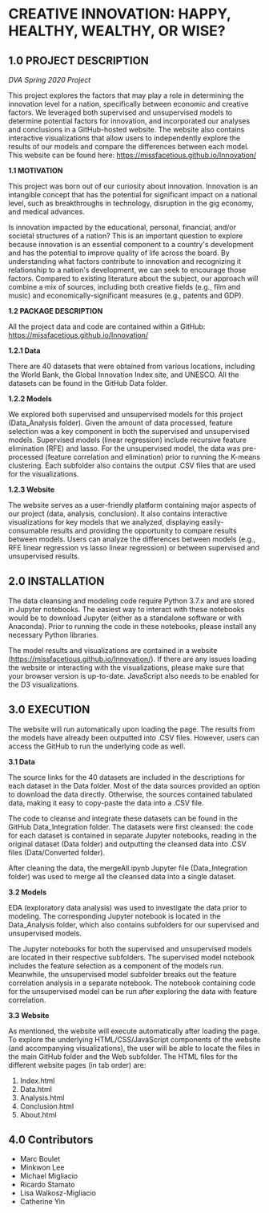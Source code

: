 


# CREATIVE INNOVATION: HAPPY, HEALTHY, WEALTHY, OR WISE?

## 1.0 PROJECT DESCRIPTION

*DVA Spring 2020 Project*

This project explores the factors that may play a role in determining the innovation level for a nation, specifically between economic and creative factors. We leveraged both supervised and unsupervised models to determine potential factors for innovation, and incorporated our analyses and conclusions in a GitHub-hosted website. The website also contains interactive visualizations that allow users to independently explore the results of our models and compare the differences between each model. This website can be found here: https://missfacetious.github.io/Innovation/

**1.1 MOTIVATION**

This project was born out of our curiosity about innovation. Innovation is an intangible concept that has the potential for significant impact on a national level, such as breakthroughs in technology, disruption in the gig economy, and medical advances.

Is innovation impacted by the educational, personal, financial, and/or societal structures of a nation? This is an important question to explore because innovation is an essential component to a country's development and has the potential to improve quality of life across the board. By understanding what factors contribute to innovation and recognizing it relationship to a nation's development, we can seek to encourage those factors. Compared to existing literature about the subject, our approach will combine a mix of sources, including both creative fields (e.g., film and music) and economically-significant measures (e.g., patents and GDP).

**1.2 PACKAGE DESCRIPTION**

All the project data and code are contained within a GitHub: https://missfacetious.github.io/Innovation/

**1.2.1 Data**

There are 40 datasets that were obtained from various locations, including the World Bank, the Global Innovation Index site, and UNESCO. All the datasets can be found in the GitHub Data folder.

**1.2.2 Models**

We explored both supervised and unsupervised models for this project (Data_Analysis folder). Given the amount of data processed, feature selection was a key component in both the supervised and unsupervised models. Supervised models (linear regression) include recursive feature elimination (RFE) and lasso. For the unsupervised model, the data was pre-processed (feature correlation and elimination) prior to running the K-means clustering. Each subfolder also contains the output .CSV files that are used for the visualizations.

**1.2.3 Website**

The website serves as a user-friendly platform containing major aspects of our project (data, analysis, conclusion). It also contains interactive visualizations for key models that we analyzed, displaying easily-consumable results and providing the opportunity to compare results between models. Users can analyze the differences between models (e.g., RFE linear regression vs lasso linear regression) or between supervised and unsupervised results.

## 2.0 INSTALLATION

The data cleansing and modeling code require Python 3.7.x and are stored in Jupyter notebooks. The easiest way to interact with these notebooks would be to download Jupyter (either as a standalone software or with Anaconda). Prior to running the code in these notebooks, please install any necessary Python libraries.

The model results and visualizations are contained in a website (https://missfacetious.github.io/Innovation/). If there are any issues loading the website or interacting with the visualizations, please make sure that your browser version is up-to-date. JavaScript also needs to be enabled for the D3 visualizations.

## 3.0 EXECUTION

The website will run automatically upon loading the page. The results from the models have already been outputted into .CSV files. However, users can access the GitHub to run the underlying code as well.

**3.1 Data**

The source links for the 40 datasets are included in the descriptions for each dataset in the Data folder. Most of the data sources provided an option to download the data directly. Otherwise, the sources contained tabulated data, making it easy to copy-paste the data into a .CSV file.

The code to cleanse and integrate these datasets can be found in the GitHub Data_Integration folder. The datasets were first cleansed: the code for each dataset is contained in separate Jupyter notebooks, reading in the original dataset (Data folder) and outputting the cleansed data into .CSV files (Data/Converted folder).

After cleaning the data, the mergeAll.ipynb Jupyter file (Data_Integration folder) was used to merge all the cleansed data into a single dataset.

**3.2 Models**

EDA (exploratory data analysis) was used to investigate the data prior to modeling. The corresponding Jupyter notebook is located in the Data_Analysis folder, which also contains subfolders for our supervised and unsupervised models.

The Jupyter notebooks for both the supervised and unsupervised models are located in their respective subfolders. The supervised model notebook includes the feature selection as a component of the models run. Meanwhile, the unsupervised model subfolder breaks out the feature correlation analysis in a separate notebook. The notebook containing code for the unsupervised model can be run after exploring the data with feature correlation.

**3.3 Website**

As mentioned, the website will execute automatically after loading the page. To explore the underlying HTML/CSS/JavaScript components of the website (and accompanying visualizations), the user will be able to locate the files in the main GitHub folder and the Web subfolder. The HTML files for the different website pages (in tab order) are:
1. Index.html
2. Data.html
3. Analysis.html
4. Conclusion.html
5. About.html
	
## 4.0 Contributors

- Marc Boulet
- Minkwon Lee
- Michael Migliacio
- Ricardo Stamato
- Lisa Walkosz-Migliacio
- Catherine Yin
